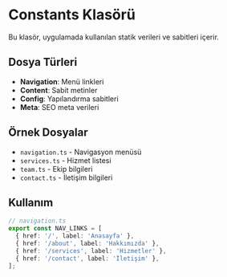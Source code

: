 # Constants Klasörü

Bu klasör, uygulamada kullanılan statik verileri ve sabitleri içerir.

## Dosya Türleri

- **Navigation**: Menü linkleri
- **Content**: Sabit metinler
- **Config**: Yapılandırma sabitleri
- **Meta**: SEO meta verileri

## Örnek Dosyalar

- `navigation.ts` - Navigasyon menüsü
- `services.ts` - Hizmet listesi
- `team.ts` - Ekip bilgileri
- `contact.ts` - İletişim bilgileri

## Kullanım

```typescript
// navigation.ts
export const NAV_LINKS = [
  { href: '/', label: 'Anasayfa' },
  { href: '/about', label: 'Hakkımızda' },
  { href: '/services', label: 'Hizmetler' },
  { href: '/contact', label: 'İletişim' },
];
``` 